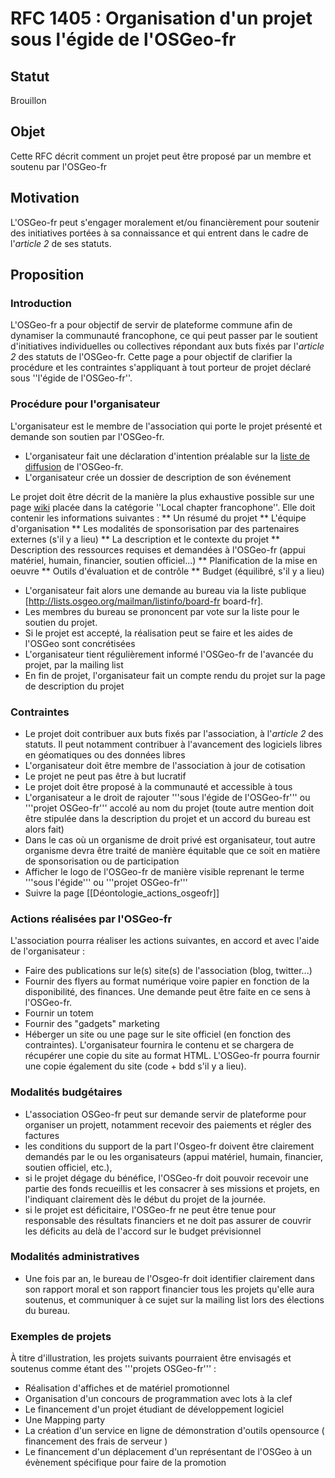 RFC 1405 : Organisation d'un projet sous l'égide de l'OSGeo-fr
==============================================================

## Statut

Brouillon

## Objet

Cette RFC décrit comment un projet peut être proposé par un membre et soutenu par l'OSGeo-fr

## Motivation

L'OSGeo-fr peut s'engager moralement et/ou financièrement pour soutenir des initiatives portées à sa connaissance et qui entrent dans le cadre de l'*article 2* de ses statuts.

## Proposition

### Introduction

L'OSGeo-fr a pour objectif de servir de plateforme commune afin de dynamiser la communauté francophone, ce qui peut passer par le soutient d'initiatives individuelles ou collectives répondant aux buts fixés par l'*article 2* des statuts de l'OSGeo-fr. Cette page a pour objectif de clarifier la procédure et les contraintes s'appliquant à tout porteur de projet déclaré sous ''l'égide de l'OSGeo-fr''.

### Procédure pour l'organisateur

L'organisateur est le membre de l'association qui porte le projet présenté et demande son soutien par l'OSGeo-fr.

* L'organisateur fait une déclaration d'intention préalable sur la [liste de diffusion](http://lists.osgeo.org/listinfo/francophone) de l'OSGeo-fr.
* L'organisateur crée un dossier de description de son événement

Le projet doit être décrit de la manière la plus exhaustive possible sur une page [wiki](http://wiki.osgeo.org/wiki/Francophone_OSGeo_Chapter) placée dans la catégorie ''Local chapter francophone''. Elle doit contenir les informations suivantes :
** Un résumé du projet
** L'équipe d'organisation
** Les modalités de sponsorisation par des partenaires externes (s'il y a lieu)
** La description et le contexte du projet
** Description des ressources requises et demandées à l'OSGeo-fr (appui matériel, humain, financier, soutien officiel...)
** Planification de la mise en oeuvre
** Outils d'évaluation et de contrôle
** Budget (équilibré, s'il y a lieu)

* L'organisateur fait alors une demande au bureau via la liste publique [http://lists.osgeo.org/mailman/listinfo/board-fr board-fr].
* Les membres du bureau se prononcent par vote sur la liste pour le soutien du projet.
* Si le projet est accepté, la réalisation peut se faire et les aides de l'OSGeo sont concrétisées
* L'organisateur tient régulièrement informé l'OSGeo-fr de l'avancée du projet, par la mailing list
* En fin de projet, l'organisateur fait un compte rendu du projet sur la page de description du projet

### Contraintes

* Le projet doit contribuer aux buts fixés par l'association, à l'*article 2* des statuts. Il peut notamment contribuer à l'avancement des logiciels libres en géomatiques ou des données libres
* L'organisateur doit être membre de l'association à jour de cotisation
* Le projet ne peut pas être à but lucratif
* Le projet doit être proposé à la communauté et accessible à tous
* L'organisateur a le droit de rajouter '''sous l'égide de l'OSGeo-fr''' ou '''projet OSGeo-fr''' accolé au nom du projet (toute autre mention doit être stipulée dans la description du projet et un accord du bureau est alors fait)
* Dans le cas où un organisme de droit privé est organisateur, tout autre organisme devra être traité de manière équitable que ce soit en matière de sponsorisation ou de participation
* Afficher le logo de l'OSGeo-fr de manière visible reprenant le terme '''sous l'égide''' ou '''projet OSGeo-fr''' 
* Suivre la page [[Déontologie_actions_osgeofr]]

### Actions réalisées par l'OSGeo-fr

L'association pourra réaliser les actions suivantes, en accord et avec l'aide de l'organisateur :

* Faire des publications sur le(s) site(s) de l'association (blog, twitter...)
* Fournir des flyers au format numérique voire papier en fonction de la disponibilité, des finances. Une demande peut être faite en ce sens à l'OSGeo-fr.
* Fournir un totem
* Fournir des "gadgets" marketing
* Héberger un site ou une page sur le site officiel (en fonction des contraintes). L'organisateur fournira le contenu et se chargera de récupérer une copie du site au format HTML. L'OSGeo-fr pourra fournir une copie également du site (code + bdd s'il y a lieu).

### Modalités budgétaires

* L'association OSGeo-fr peut sur demande servir de plateforme pour organiser un projett, notamment recevoir des paiements et régler des factures
* les conditions du support de la part l'Osgeo-fr doivent être clairement demandés par le ou les organisateurs (appui matériel, humain, financier, soutien officiel, etc.),
* si le projet dégage du bénéfice, l'OSGeo-fr doit pouvoir recevoir une partie des fonds recueillis et les consacrer à ses missions et projets, en l'indiquant clairement dès le début du projet de la journée.
* si le projet est déficitaire, l'OSGeo-fr ne peut être tenue pour responsable des résultats financiers et ne doit pas assurer de couvrir les déficits au delà de l'accord sur le budget prévisionnel


### Modalités administratives

* Une fois par an, le bureau de l'Osgeo-fr doit identifier clairement dans son rapport moral et son rapport financier tous les projets qu'elle aura soutenus, et communiquer à ce sujet sur la mailing list lors des élections du bureau.

### Exemples de projets

À titre d'illustration, les projets suivants pourraient être envisagés et soutenus comme étant des '''projets OSGeo-fr''' :

* Réalisation d'affiches et de matériel promotionnel
* Organisation d'un concours de programmation avec lots à la clef
* Le financement d'un projet étudiant de développement logiciel
* Une Mapping party
* La création d'un service en ligne de démonstration d'outils opensource ( financement des frais de serveur )
* Le financement d'un déplacement d'un représentant de l'OSGeo à un évènement spécifique pour faire de la promotion

